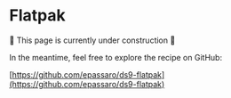 # Flatpak

🚧 This page is currently under construction 🚧

In the meantime, feel free to explore the recipe on GitHub:

[https://github.com/epassaro/ds9-flatpak](https://github.com/epassaro/ds9-flatpak)
